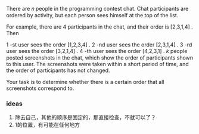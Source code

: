 There are 𝑛
 people in the programming contest chat. Chat participants are ordered by activity, but each person sees himself at the top of the list.

For example, there are 4
 participants in the chat, and their order is [2,3,1,4]
. Then

1
-st user sees the order [1,2,3,4]
.
2
-nd user sees the order [2,3,1,4]
.
3
-rd user sees the order [3,2,1,4]
.
4
-th user sees the order [4,2,3,1]
.
𝑘
 people posted screenshots in the chat, which show the order of participants shown to this user. The screenshots were taken within a short period of time, and the order of participants has not changed.

Your task is to determine whether there is a certain order that all screenshots correspond to.

### ideas
1. 除去自己，其他的顺序是固定的，那直接检查，不就可以了？
2. 1的位置，有可能在任何地方